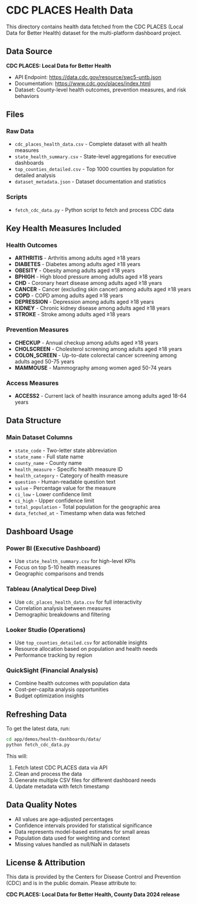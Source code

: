 # CDC PLACES Health Data

This directory contains health data fetched from the CDC PLACES (Local Data for Better Health) dataset for the multi-platform dashboard project.

## Data Source

**CDC PLACES: Local Data for Better Health**
- API Endpoint: https://data.cdc.gov/resource/swc5-untb.json
- Documentation: https://www.cdc.gov/places/index.html
- Dataset: County-level health outcomes, prevention measures, and risk behaviors

## Files

### Raw Data
- `cdc_places_health_data.csv` - Complete dataset with all health measures
- `state_health_summary.csv` - State-level aggregations for executive dashboards
- `top_counties_detailed.csv` - Top 1000 counties by population for detailed analysis
- `dataset_metadata.json` - Dataset documentation and statistics

### Scripts
- `fetch_cdc_data.py` - Python script to fetch and process CDC data

## Key Health Measures Included

### Health Outcomes
- **ARTHRITIS** - Arthritis among adults aged ≥18 years
- **DIABETES** - Diabetes among adults aged ≥18 years  
- **OBESITY** - Obesity among adults aged ≥18 years
- **BPHIGH** - High blood pressure among adults aged ≥18 years
- **CHD** - Coronary heart disease among adults aged ≥18 years
- **CANCER** - Cancer (excluding skin cancer) among adults aged ≥18 years
- **COPD** - COPD among adults aged ≥18 years
- **DEPRESSION** - Depression among adults aged ≥18 years
- **KIDNEY** - Chronic kidney disease among adults aged ≥18 years
- **STROKE** - Stroke among adults aged ≥18 years

### Prevention Measures
- **CHECKUP** - Annual checkup among adults aged ≥18 years
- **CHOLSCREEN** - Cholesterol screening among adults aged ≥18 years
- **COLON_SCREEN** - Up-to-date colorectal cancer screening among adults aged 50-75 years
- **MAMMOUSE** - Mammography among women aged 50-74 years

### Access Measures  
- **ACCESS2** - Current lack of health insurance among adults aged 18-64 years

## Data Structure

### Main Dataset Columns
- `state_code` - Two-letter state abbreviation
- `state_name` - Full state name
- `county_name` - County name
- `health_measure` - Specific health measure ID
- `health_category` - Category of health measure
- `question` - Human-readable question text
- `value` - Percentage value for the measure
- `ci_low` - Lower confidence limit
- `ci_high` - Upper confidence limit
- `total_population` - Total population for the geographic area
- `data_fetched_at` - Timestamp when data was fetched

## Dashboard Usage

### Power BI (Executive Dashboard)
- Use `state_health_summary.csv` for high-level KPIs
- Focus on top 5-10 health measures
- Geographic comparisons and trends

### Tableau (Analytical Deep Dive)
- Use `cdc_places_health_data.csv` for full interactivity
- Correlation analysis between measures
- Demographic breakdowns and filtering

### Looker Studio (Operations)
- Use `top_counties_detailed.csv` for actionable insights
- Resource allocation based on population and health needs
- Performance tracking by region

### QuickSight (Financial Analysis)
- Combine health outcomes with population data
- Cost-per-capita analysis opportunities
- Budget optimization insights

## Refreshing Data

To get the latest data, run:

```bash
cd app/demos/health-dashboards/data/
python fetch_cdc_data.py
```

This will:
1. Fetch latest CDC PLACES data via API
2. Clean and process the data
3. Generate multiple CSV files for different dashboard needs
4. Update metadata with fetch timestamp

## Data Quality Notes

- All values are age-adjusted percentages
- Confidence intervals provided for statistical significance
- Data represents model-based estimates for small areas
- Population data used for weighting and context
- Missing values handled as null/NaN in datasets

## License & Attribution

This data is provided by the Centers for Disease Control and Prevention (CDC) and is in the public domain. Please attribute to:

**CDC PLACES: Local Data for Better Health, County Data 2024 release**